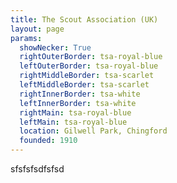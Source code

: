 ```yaml
---
title: The Scout Association (UK)
layout: page
params:
  showNecker: True
  rightOuterBorder: tsa-royal-blue
  leftOuterBorder: tsa-royal-blue
  rightMiddleBorder: tsa-scarlet
  leftMiddleBorder: tsa-scarlet
  rightInnerBorder: tsa-white
  leftInnerBorder: tsa-white
  rightMain: tsa-royal-blue
  leftMain: tsa-royal-blue
  location: Gilwell Park, Chingford
  founded: 1910
---
```


sfsfsfsdfsfsd